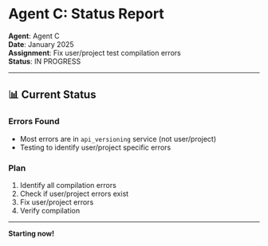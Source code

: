 # Agent C: Status Report

**Agent**: Agent C  
**Date**: January 2025  
**Assignment**: Fix user/project test compilation errors  
**Status**: IN PROGRESS

---

## 📊 Current Status

### Errors Found
- Most errors are in `api_versioning` service (not user/project)
- Testing to identify user/project specific errors

### Plan
1. Identify all compilation errors
2. Check if user/project errors exist
3. Fix user/project errors
4. Verify compilation

---

**Starting now!**

